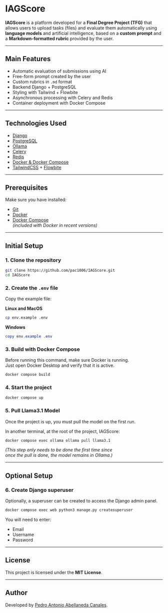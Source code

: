 # IAGScore

**IAGScore** is a platform developed for a **Final Degree Project (TFG)** that allows users to upload tasks (files) and evaluate them automatically using **language models** and artificial intelligence, based on a **custom prompt** and a **Markdown-formatted rubric** provided by the user.

---

## Main Features

- Automatic evaluation of submissions using AI  
- Free-form prompt created by the user  
- Custom rubrics in `.md` format  
- Backend Django + PostgreSQL  
- Styling with Tailwind + Flowbite  
- Asynchronous processing with Celery and Redis  
- Container deployment with Docker Compose

---

## Technologies Used

- [Django](https://www.djangoproject.com/)  
- [PostgreSQL](https://www.postgresql.org/)  
- [Ollama](https://ollama.com/)  
- [Celery](https://docs.celeryq.dev/)  
- [Redis](https://redis.io/)  
- [Docker & Docker Compose](https://docs.docker.com/)  
- [TailwindCSS](https://tailwindcss.com/) + [Flowbite](https://flowbite.com/)

---

## Prerequisites

Make sure you have installed:  
- [Git](https://git-scm.com/)  
- [Docker](https://www.docker.com/)  
- [Docker Compose](https://docs.docker.com/compose/)  
 *(included with Docker in recent versions)*

---

## Initial Setup

### 1. Clone the repository

```bash
git clone https://github.com/pac1006/IAGScore.git
cd IAGScore 
```

### 2. Create the `.env` file

Copy the example file:

**Linux and MacOS**
```bash
cp env.example .env
```
**Windows**
```powershell
copy env.example .env
```

### 3. Build with Docker Compose  
Before running this command, make sure Docker is running.  
Just open Docker Desktop and verify that it is active.

```bash
docker compose build
```

### 4. Start the project

```bash
docker compose up
```

### 5. Pull Llama3.1 Model  
Once the project is up, you must pull the model on the first run.

In another terminal, at the root of the project, IAGScore:

```bash
docker compose exec ollama ollama pull llama3.1
```
*(This step only needs to be done the first time since  
once the pull is done, the model remains in Ollama.)*

---

## Optional Setup

### 6. Create Django superuser  
Optionally, a superuser can be created to access the Django admin panel.

```bash
docker compose exec web python3 manage.py createsuperuser
```

You will need to enter:
- Email  
- Username  
- Password

---

## License

This project is licensed under the **MIT License**.

---

## Author

Developed by [Pedro Antonio Abellaneda Canales](https://github.com/pac1006).